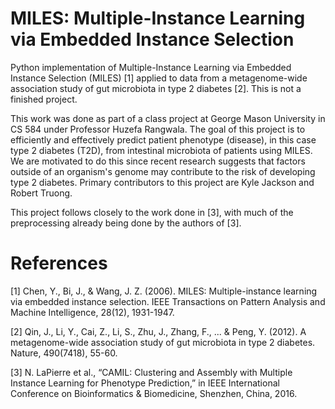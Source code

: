 # MILES: Multiple-Instance Learning via Embedded Instance Selection
Python implementation of Multiple-Instance Learning via Embedded Instance Selection (MILES) [1] applied to data from a metagenome-wide association study of gut microbiota in type 2 diabetes [2]. This is not a finished project.

This work was done as part of a class project at George Mason University in CS 584 under Professor Huzefa Rangwala. The goal of this project is to efficiently and effectively predict patient phenotype (disease), in this case type 2 diabetes (T2D), from intestinal microbiota of patients using MILES. We are motivated to do this since recent research suggests that factors outside of an organism's genome may contribute to the risk of developing type 2 diabetes. Primary contributors to this project are Kyle Jackson and Robert Truong.

This project follows closely to the work done in [3], with much of the preprocessing already being done by the authors of [3].

# References
[1] Chen, Y., Bi, J., & Wang, J. Z. (2006). MILES: Multiple-instance learning via embedded instance selection. IEEE Transactions on Pattern Analysis and Machine Intelligence, 28(12), 1931-1947.

[2] Qin, J., Li, Y., Cai, Z., Li, S., Zhu, J., Zhang, F., ... & Peng, Y. (2012). A metagenome-wide association study of gut microbiota in type 2 diabetes. Nature, 490(7418), 55-60.

[3] N. LaPierre et al., “CAMIL: Clustering and Assembly with Multiple Instance Learning for Phenotype Prediction,” in IEEE International Conference on Bioinformatics & Biomedicine, Shenzhen, China, 2016.
